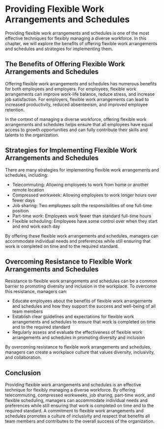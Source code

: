 # Providing Flexible Work Arrangements and Schedules

Providing flexible work arrangements and schedules is one of the most effective techniques for flexibly managing a diverse workforce. In this chapter, we will explore the benefits of offering flexible work arrangements and schedules and strategies for implementing them.

The Benefits of Offering Flexible Work Arrangements and Schedules
-----------------------------------------------------------------

Offering flexible work arrangements and schedules has numerous benefits for both employees and employers. For employees, flexible work arrangements can improve work-life balance, reduce stress, and increase job satisfaction. For employers, flexible work arrangements can lead to increased productivity, reduced absenteeism, and improved employee retention.

In the context of managing a diverse workforce, offering flexible work arrangements and schedules helps ensure that all employees have equal access to growth opportunities and can fully contribute their skills and talents to the organization.

Strategies for Implementing Flexible Work Arrangements and Schedules
--------------------------------------------------------------------

There are many strategies for implementing flexible work arrangements and schedules, including:

* Telecommuting: Allowing employees to work from home or another remote location
* Compressed workweek: Allowing employees to work longer hours over fewer days
* Job sharing: Two employees split the responsibilities of one full-time position
* Part-time work: Employees work fewer than standard full-time hours
* Flexible scheduling: Employees have some control over when they start and end work each day

By offering these flexible work arrangements and schedules, managers can accommodate individual needs and preferences while still ensuring that work is completed on time and to the required standard.

Overcoming Resistance to Flexible Work Arrangements and Schedules
-----------------------------------------------------------------

Resistance to flexible work arrangements and schedules can be a common barrier to promoting diversity and inclusion in the workplace. To overcome this resistance, managers can:

* Educate employees about the benefits of flexible work arrangements and schedules and how they support the success and well-being of all team members
* Establish clear guidelines and expectations for flexible work arrangements and schedules to ensure that work is completed on time and to the required standard
* Regularly assess and evaluate the effectiveness of flexible work arrangements and schedules in promoting diversity and inclusion

By overcoming resistance to flexible work arrangements and schedules, managers can create a workplace culture that values diversity, inclusivity, and collaboration.

Conclusion
----------

Providing flexible work arrangements and schedules is an effective technique for flexibly managing a diverse workforce. By offering telecommuting, compressed workweeks, job sharing, part-time work, and flexible scheduling, managers can accommodate individual needs and preferences while still ensuring that work is completed on time and to the required standard. A commitment to flexible work arrangements and schedules promotes a culture of inclusivity and respect that benefits all team members and contributes to the overall success of the organization.
